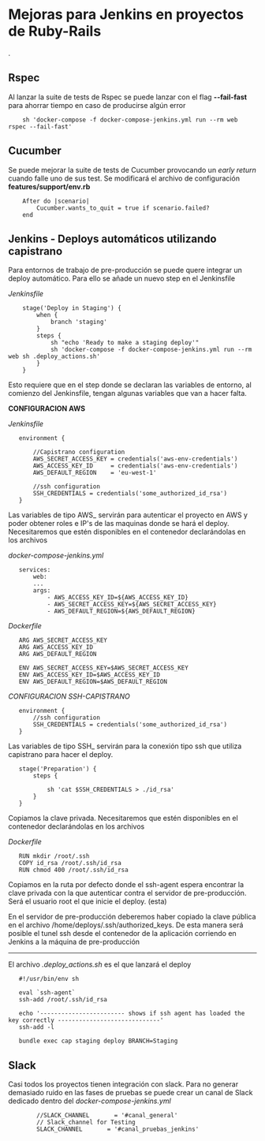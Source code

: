 # Mejoras para Jenkins en proyectos de Ruby-Rails

.

## Rspec

Al lanzar la suite de tests de Rspec se puede lanzar con el flag **--fail-fast** para ahorrar tiempo en caso de producirse algún error
```
    sh 'docker-compose -f docker-compose-jenkins.yml run --rm web rspec --fail-fast'
```

## Cucumber

Se puede mejorar la suite de tests de Cucumber provocando un _early return_ cuando falle uno de sus test.
Se modificará el archivo de configuración **features/support/env.rb**
```
    After do |scenario|
        Cucumber.wants_to_quit = true if scenario.failed?
    end
```

## Jenkins - Deploys automáticos utilizando capistrano

Para entornos de trabajo de pre-producción se puede quere integrar un deploy automático.
Para ello se añade un nuevo step en el Jenkinsfile


_Jenkinsfile_
```
    stage('Deploy in Staging') {
        when {
            branch 'staging'
        }
        steps {
            sh "echo 'Ready to make a staging deploy'"
            sh 'docker-compose -f docker-compose-jenkins.yml run --rm web sh .deploy_actions.sh'
        }
    }
 ```

 Esto requiere que en el step donde se declaran las variables de entorno, al comienzo del Jenkinsfile, tengan algunas variables que van a hacer falta.

**CONFIGURACION AWS**

_Jenkinsfile_
 ```
    environment {

        //Capistrano configuration
        AWS_SECRET_ACCESS_KEY = credentials('aws-env-credentials')
        AWS_ACCESS_KEY_ID     = credentials('aws-env-credentials')
        AWS_DEFAULT_REGION    = 'eu-west-1'

        //ssh configuration
        SSH_CREDENTIALS = credentials('some_authorized_id_rsa')
    }
 ```
Las variables de tipo AWS_ servirán para autenticar el proyecto en AWS y poder obtener roles e IP's de las maquinas donde se hará el deploy.
Necesitaremos que estén disponibles en el contenedor declarándolas en los archivos

_docker-compose-jenkins.yml_

 ```
    services:
        web:
        ...
        args:
            - AWS_ACCESS_KEY_ID=${AWS_ACCESS_KEY_ID}
            - AWS_SECRET_ACCESS_KEY=${AWS_SECRET_ACCESS_KEY}
            - AWS_DEFAULT_REGION=${AWS_DEFAULT_REGION}
 ```

_Dockerfile_
 ```
    ARG AWS_SECRET_ACCESS_KEY
    ARG AWS_ACCESS_KEY_ID
    ARG AWS_DEFAULT_REGION

    ENV AWS_SECRET_ACCESS_KEY=$AWS_SECRET_ACCESS_KEY
    ENV AWS_ACCESS_KEY_ID=$AWS_ACCESS_KEY_ID
    ENV AWS_DEFAULT_REGION=$AWS_DEFAULT_REGION
 ```

*CONFIGURACION SSH-CAPISTRANO*

 ```
    environment {
        //ssh configuration
        SSH_CREDENTIALS = credentials('some_authorized_id_rsa')
    }
 ```
 Las variables de tipo SSH_ servirán para la conexión tipo ssh que utiliza capistrano para hacer el deploy.


 ```
    stage('Preparation') {
        steps {

            sh 'cat $SSH_CREDENTIALS > ./id_rsa'
        }
    }
 ```
Copiamos la clave privada.
Necesitaremos que estén disponibles en el contenedor declarándolas en los archivos

_Dockerfile_
 ```
    RUN mkdir /root/.ssh
    COPY id_rsa /root/.ssh/id_rsa
    RUN chmod 400 /root/.ssh/id_rsa
 ```

Copiamos en la ruta por defecto donde el ssh-agent espera encontrar la clave privada con la que autenticar contra el servidor de pre-producción.
Será el usuario root el que inicie el deploy.
(esta)

En el servidor de pre-producción deberemos haber copiado la clave pública en el archivo /home/deploys/.ssh/authorized_keys.
De esta manera será posible el tunel ssh desde el contenedor de la aplicación corriendo en Jenkins a la máquina de pre-producción

___


El archivo _.deploy_actions.sh_ es el que lanzará el deploy
 ```
    #!/usr/bin/env sh

    eval `ssh-agent`
    ssh-add /root/.ssh/id_rsa

    echo '------------------------ shows if ssh agent has loaded the key correctly -----------------------------'
    ssh-add -l

    bundle exec cap staging deploy BRANCH=Staging
 ```

## Slack

Casi todos los proyectos tienen integración con slack.
Para no generar demasiado ruido en las fases de pruebas se puede crear un canal de Slack dedicado dentro del _docker-compose-jenkins.yml_
```
        //SLACK_CHANNEL       = '#canal_general'
        // Slack_channel for Testing
        SLACK_CHANNEL       = '#canal_pruebas_jenkins'
```